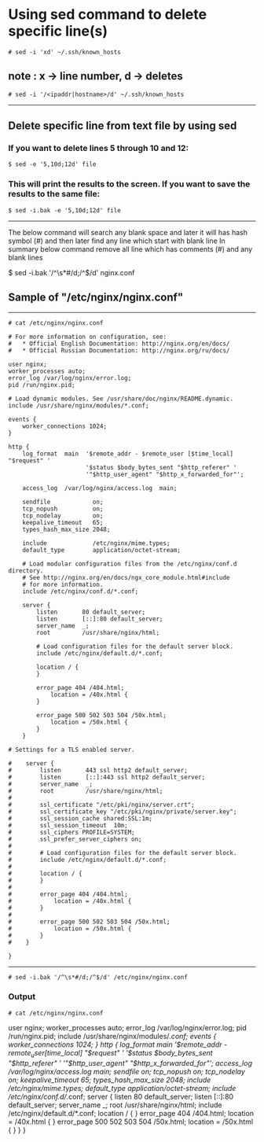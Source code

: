 # Using **sed** command to delete specific line(s)

```
# sed -i 'xd' ~/.ssh/known_hosts
```
## note : x -> line number, d -> deletes
```
# sed -i '/<ipaddr|hostname>/d' ~/.ssh/known_hosts
```

---

## Delete specific line from text file by using sed
### If you want to delete lines 5 through 10 and 12:
```
$ sed -e '5,10d;12d' file
```

### This will print the results to the screen. If you want to save the results to the same file:

```
$ sed -i.bak -e '5,10d;12d' file
```


---

The below command will search any blank space and later it will has hash symbol (#) and then
later find any line which start with blank line 
In summary below command remove all line which has comments (#) and any blank lines




$ sed -i.bak '/^\s*#/d;/^$/d' nginx.conf

## Sample of "/etc/nginx/nginx.conf"
---
```
# cat /etc/nginx/nginx.conf
```

```
# For more information on configuration, see:
#   * Official English Documentation: http://nginx.org/en/docs/
#   * Official Russian Documentation: http://nginx.org/ru/docs/

user nginx;
worker_processes auto;
error_log /var/log/nginx/error.log;
pid /run/nginx.pid;

# Load dynamic modules. See /usr/share/doc/nginx/README.dynamic.
include /usr/share/nginx/modules/*.conf;

events {
    worker_connections 1024;
}

http {
    log_format  main  '$remote_addr - $remote_user [$time_local] "$request" '
                      '$status $body_bytes_sent "$http_referer" '
                      '"$http_user_agent" "$http_x_forwarded_for"';

    access_log  /var/log/nginx/access.log  main;

    sendfile            on;
    tcp_nopush          on;
    tcp_nodelay         on;
    keepalive_timeout   65;
    types_hash_max_size 2048;

    include             /etc/nginx/mime.types;
    default_type        application/octet-stream;

    # Load modular configuration files from the /etc/nginx/conf.d directory.
    # See http://nginx.org/en/docs/ngx_core_module.html#include
    # for more information.
    include /etc/nginx/conf.d/*.conf;

    server {
        listen       80 default_server;
        listen       [::]:80 default_server;
        server_name  _;
        root         /usr/share/nginx/html;

        # Load configuration files for the default server block.
        include /etc/nginx/default.d/*.conf;

        location / {
        }

        error_page 404 /404.html;
            location = /40x.html {
        }

        error_page 500 502 503 504 /50x.html;
            location = /50x.html {
        }
    }

# Settings for a TLS enabled server.

#    server {
#        listen       443 ssl http2 default_server;
#        listen       [::]:443 ssl http2 default_server;
#        server_name  _;
#        root         /usr/share/nginx/html;
#
#        ssl_certificate "/etc/pki/nginx/server.crt";
#        ssl_certificate_key "/etc/pki/nginx/private/server.key";
#        ssl_session_cache shared:SSL:1m;
#        ssl_session_timeout  10m;
#        ssl_ciphers PROFILE=SYSTEM;
#        ssl_prefer_server_ciphers on;
#
#        # Load configuration files for the default server block.
#        include /etc/nginx/default.d/*.conf;
#
#        location / {
#        }
#
#        error_page 404 /404.html;
#            location = /40x.html {
#        }
#
#        error_page 500 502 503 504 /50x.html;
#            location = /50x.html {
#        }
#    }

}
```
----

```
# sed -i.bak '/^\s*#/d;/^$/d' /etc/nginx/nginx.conf
```
### **Output**
```
# cat /etc/nginx/nginx.conf
```
user nginx;
worker_processes auto;
error_log /var/log/nginx/error.log;
pid /run/nginx.pid;
include /usr/share/nginx/modules/*.conf;
events {
    worker_connections 1024;
}
http {
    log_format  main  '$remote_addr - $remote_user [$time_local] "$request" '
                      '$status $body_bytes_sent "$http_referer" '
                      '"$http_user_agent" "$http_x_forwarded_for"';
    access_log  /var/log/nginx/access.log  main;
    sendfile            on;
    tcp_nopush          on;
    tcp_nodelay         on;
    keepalive_timeout   65;
    types_hash_max_size 2048;
    include             /etc/nginx/mime.types;
    default_type        application/octet-stream;
    include /etc/nginx/conf.d/*.conf;
    server {
        listen       80 default_server;
        listen       [::]:80 default_server;
        server_name  _;
        root         /usr/share/nginx/html;
        include /etc/nginx/default.d/*.conf;
        location / {
        }
        error_page 404 /404.html;
            location = /40x.html {
        }
        error_page 500 502 503 504 /50x.html;
            location = /50x.html {
        }
    }
}

